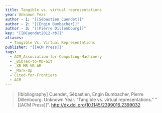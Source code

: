 ```yaml
---
title: Tangible vs. virtual representations
year: Unknown Year
author - 1: "[[Sébastien Cuendet]]"
author - 2: "[[Engin Bumbacher]]"
author - 3: "[[Pierre Dillenbourg]]"
key: "[[@Cuendet2012-rb]]"
aliases:
  - Tangible Vs. Virtual Representations
publisher: "[[ACM Press]]"
tags:
  - ACM_Association-for-Computing-Machinery
  - _BibTex-to-MD-Git
  - _XR-MR-VR-AR
  - _Mark-Up
  - Cited-for-Frontiers
  - ACM
---
```


> [!bibliography]
> Cuendet, Sébastien, Engin Bumbacher, Pierre Dillenbourg. Unknown Year. “Tangible vs. virtual representations.” "[[ACM Press]]". http://dx.doi.org/10.1145/2399016.2399032